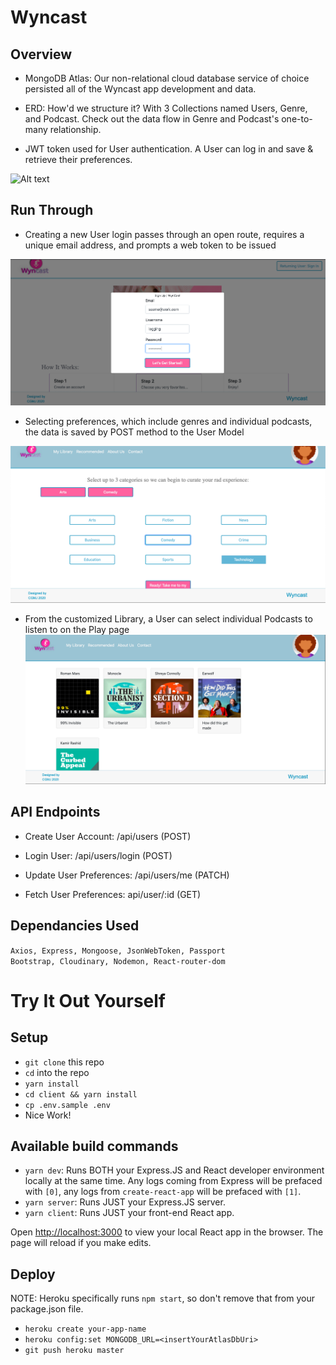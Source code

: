 # Wyncast 

## Overview
 - MongoDB Atlas: Our non-relational cloud database service of choice persisted all of the Wyncast app development and data. 
 - ERD: How'd we structure it? With 3 Collections named Users, Genre, and Podcast. Check out the data flow in Genre and Podcast's one-to-many relationship.
 
 -  JWT token used for User authentication. A User can log in and save & retrieve their preferences. 

![Alt text](https://github.com/wyncode/c38_final_podcast/blob/master/client/src/Photos/Wyncast%20ERD-1.png?raw=true)

## Run Through

- Creating a new User login passes through an open route, requires a unique email address, and prompts a web token to be issued

![Alt text](https://github.com/wyncode/c38_final_podcast/blob/master/client/src/Photos/Logindemo.png)
<br>
- Selecting preferences, which include genres and individual podcasts, the data is saved by POST method to the User Model

![Alt text](https://github.com/wyncode/c38_final_podcast/blob/master/client/src/Photos/Selectdemo.png)
<br>
- From the customized Library, a User can select individual Podcasts to listen to on the Play page
![Alt text](https://github.com/wyncode/c38_final_podcast/blob/master/client/src/Photos/Librarydemo.png)


## API Endpoints

- Create User Account: /api/users  (POST)

- Login User: /api/users/login  (POST)

- Update User Preferences: /api/users/me  (PATCH)

- Fetch User Preferences: api/user/:id  (GET)


## Dependancies Used
`Axios, Express, Mongoose, JsonWebToken, Passport `<br>
`Bootstrap, Cloudinary, Nodemon, React-router-dom `


# Try It Out Yourself
## Setup

- `git clone` this repo
- `cd` into the repo
- `yarn install`
- `cd client && yarn install`
- `cp .env.sample .env`
- Nice Work!

## Available build commands

- `yarn dev`: Runs BOTH your Express.JS and React developer environment locally at the same time. Any logs coming from Express will be prefaced with `[0]`, any logs from `create-react-app` will be prefaced with `[1]`.
- `yarn server`: Runs JUST your Express.JS server.
- `yarn client`: Runs JUST your front-end React app.

Open [http://localhost:3000](http://localhost:3000) to view your local React app in the browser. The page will reload if you make edits.

## Deploy

NOTE: Heroku specifically runs `npm start`, so don't remove that from your package.json file.

- `heroku create your-app-name`
- `heroku config:set MONGODB_URL=<insertYourAtlasDbUri>`
- `git push heroku master`



